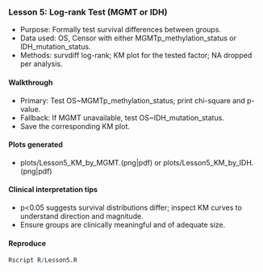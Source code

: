 ### Lesson 5: Log-rank Test (MGMT or IDH)

- Purpose: Formally test survival differences between groups.
- Data used: OS, Censor with either MGMTp_methylation_status or IDH_mutation_status.
- Methods: survdiff log-rank; KM plot for the tested factor; NA dropped per analysis.

#### Walkthrough
- Primary: Test OS~MGMTp_methylation_status; print chi-square and p-value.
- Fallback: If MGMT unavailable, test OS~IDH_mutation_status.
- Save the corresponding KM plot.

#### Plots generated
- plots/Lesson5_KM_by_MGMT.(png|pdf) or plots/Lesson5_KM_by_IDH.(png|pdf)

#### Clinical interpretation tips
- p<0.05 suggests survival distributions differ; inspect KM curves to understand direction and magnitude.
- Ensure groups are clinically meaningful and of adequate size.

#### Reproduce
```r
Rscript R/Lesson5.R
```
